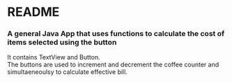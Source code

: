 <h1>README</h1>

<p>
<h3>A general Java App that uses functions to calculate the cost of items selected using the button
</h3>
</p>
<p>
It contains TextView and Button. <br> The buttons are used to increment and decrement the coffee counter and simultaeneoulsy to calculate effective bill.
</p>
